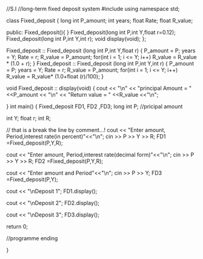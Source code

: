 //S.I
//long-term fixed deposit system
#include <iostream>
using namespace std;

class Fixed_deposit
{
  long int P_amount;
  int years;
  float Rate;
  float  R_value;

public:
     Fixed_deposit(){ }
     Fixed_deposit(long int P,int Y,float r=0.12);
     Fixed_deposit(long int P,int Y,int r);
     void display(void);
};

Fixed_deposit :: Fixed_deposit (long int P,int Y,float r)
{
  P_amount = P;
  years = Y;
  Rate = r;
  R_value = P_amount;
  for(int i = 1; i <= Y; i++)
      R_value = R_value * (1.0 + r);
}
Fixed_deposit :: Fixed_deposit (long int P,int Y,int r)
{
    P_amount = P;
  years = Y;
  Rate = r;
  R_value = P_amount;
  for(int i = 1; i <= Y; i++)
    R_value = R_value* (1.0+float (r)/100);
}

void Fixed_deposit :: display(void)
{
  cout << "\n"
       << "principal Amount = " <<P_amount << "\n"
       << "Return value = " <<R_value <<"\n";
       
}
int main()
{
  Fixed_deposit FD1, FD2 ,FD3;
  long int P; //pricipal amount
  

int   Y;
float r;
int R;

// that is a break the line by comment...!
cout << "Enter amount, Period,interest rate(in percent)"<<"\n";
cin >> P >> Y >> R;
FD1 =Fixed_deposit(P,Y,R);

cout << "Enter amount, Period,interest rate(decimal form)"<<"\n";
cin >> P >> Y >> R;
FD2 =Fixed_deposit(P,Y,R);

cout << "Enter amount and Period"<<"\n";
cin >> P >> Y;
FD3 =Fixed_deposit(P,Y);

cout << "\nDeposit 1";
FD1.display();

cout << "\nDeposit 2";
FD2.display();

cout << "\nDeposit 3";
FD3.display();

return 0;

//programme ending 


}
